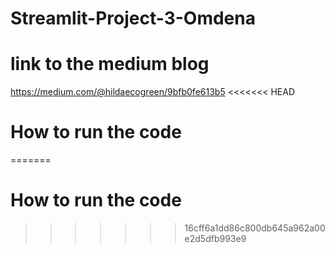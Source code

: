 # Streamlit-Project-3-Omdena
# link to the medium blog
https://medium.com/@hildaecogreen/9bfb0fe613b5
<<<<<<< HEAD
# How to run the code 
=======
# How to run the code 
>>>>>>> 16cff6a1dd86c800db645a962a00e2d5dfb993e9
